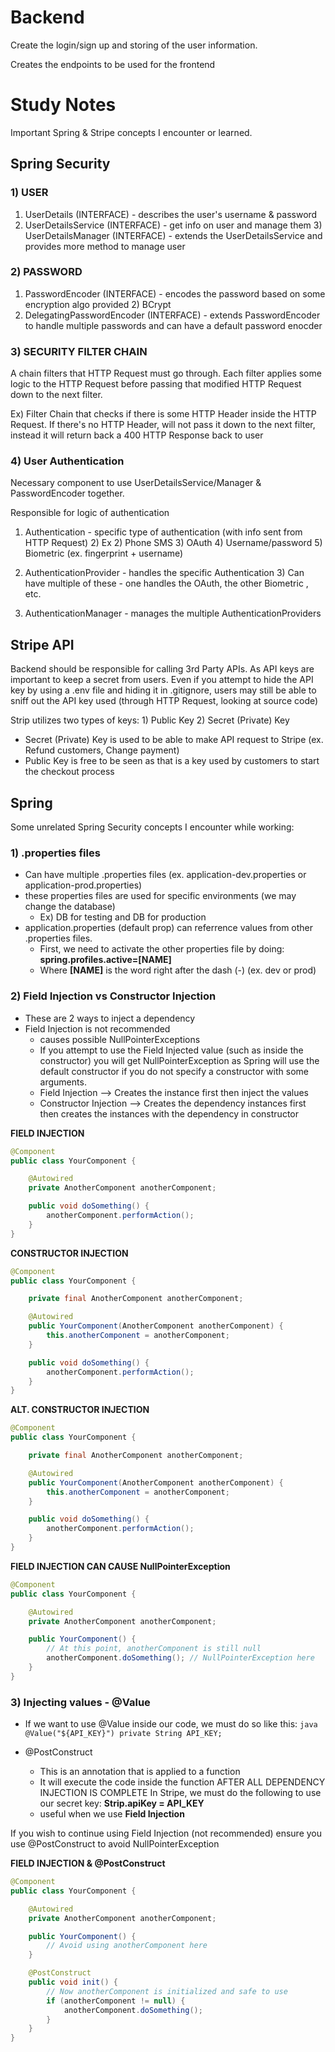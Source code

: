# Backend
Create the login/sign up and storing of the user information.

Creates the endpoints to be used for the frontend

# Study Notes
Important Spring & Stripe concepts I encounter or learned.

## Spring Security
### 1) **USER**
1) UserDetails (INTERFACE) - describes the user's username & password
2) UserDetailsService (INTERFACE) - get info on user and manage them 
   3) UserDetailsManager (INTERFACE) - extends the UserDetailsService and provides more method to manage user

### 2) **PASSWORD**
1) PasswordEncoder (INTERFACE) - encodes the password based on some encryption algo provided
   2) BCrypt
3) DelegatingPasswordEncoder (INTERFACE) - extends PasswordEncoder to handle multiple passwords and can have a default password enocder


### 3) **SECURITY FILTER CHAIN**

A chain filters that HTTP Request must go through. Each filter applies some logic to the HTTP Request before passing that modified HTTP Request 
down to the next filter. 

Ex) Filter Chain that checks if there is some HTTP Header inside the HTTP Request. If there's no 
HTTP Header, will not pass it down to the next filter, instead it will return back a 400 HTTP Response back to user

### 4) **User Authentication**

Necessary component to use UserDetailsService/Manager & PasswordEncoder together. 

Responsible for logic of authentication

1) Authentication - specific type of authentication (with info sent from HTTP Request)
   2) Ex
     2) Phone SMS
     3) OAuth
     4) Username/password
     5) Biometric (ex. fingerprint + username)


2) AuthenticationProvider - handles the specific Authentication
   3) Can have multiple of these - one handles the OAuth, the other Biometric , etc.
   
4) AuthenticationManager - manages the multiple AuthenticationProviders

## Stripe API
Backend should be responsible for calling 3rd Party APIs. As API keys are important to keep a secret from users. 
Even if you attempt to hide the API key by using a .env file and hiding it in .gitignore, users may still be able to sniff
out the API key used (through HTTP Request, looking at source code)


Strip utilizes two types of keys: 1) Public Key 2) Secret (Private) Key

- Secret (Private) Key is used to be able to make API request to Stripe (ex. Refund customers, Change payment)
- Public Key is free to be seen as that is a key used by customers to start the checkout process 

## Spring 
Some unrelated Spring Security concepts I encounter while working:

### 1) .properties files
   - Can have multiple .properties files (ex. application-dev.properties or application-prod.properties)
   - these properties files are used for specific environments (we may change the database)
     - Ex) DB for testing and DB for production 
   - application.properties (default prop) can referrence values from other .properties files.
     - First, we need to activate the other properties file by doing: **spring.profiles.active=[NAME]**
     - Where **[NAME]** is the word right after the dash (-) (ex. dev or prod)


### 2) Field Injection vs Constructor Injection
   - These are 2 ways to inject a dependency
   - Field Injection is not recommended 
     - causes possible NullPointerExceptions
     - If you attempt to use the Field Injected value (such as inside the constructor) you will
   get NullPointerException as Spring will use the default constructor if you do not specify a 
   constructor with some arguments. 
     - Field Injection --> Creates the instance first then inject the values
     - Constructor Injection --> Creates the dependency instances first then creates the instances with 
     the dependency in constructor

**FIELD INJECTION**
```java
@Component
public class YourComponent {

    @Autowired
    private AnotherComponent anotherComponent;

    public void doSomething() {
        anotherComponent.performAction();
    }
}
```

**CONSTRUCTOR INJECTION**
```java
@Component
public class YourComponent {

    private final AnotherComponent anotherComponent;

    @Autowired
    public YourComponent(AnotherComponent anotherComponent) {
        this.anotherComponent = anotherComponent;
    }

    public void doSomething() {
        anotherComponent.performAction();
    }
}
```

**ALT. CONSTRUCTOR INJECTION** 
```java
@Component
public class YourComponent {

    private final AnotherComponent anotherComponent;

    @Autowired
    public YourComponent(AnotherComponent anotherComponent) {
        this.anotherComponent = anotherComponent;
    }

    public void doSomething() {
        anotherComponent.performAction();
    }
}
```

**FIELD INJECTION CAN CAUSE NullPointerException**
```java
@Component
public class YourComponent {

    @Autowired
    private AnotherComponent anotherComponent;

    public YourComponent() {
        // At this point, anotherComponent is still null
        anotherComponent.doSomething(); // NullPointerException here
    }
}
```
### 3) Injecting values - @Value
- If we want to use @Value inside our code, we must do so like this:
       ```java
         @Value("${API_KEY}")
        private String API_KEY;
       ```


- @PostConstruct
    - This is an annotation that is applied to a function
    - It will execute the code inside the function AFTER ALL DEPENDENCY INJECTION IS COMPLETE
      In Stripe, we must do the following to use our secret key: **Strip.apiKey = API_KEY**
    - useful when we use **Field Injection**

If you wish to continue using Field Injection (not recommended) ensure you use @PostConstruct to avoid
NullPointerException 
       
**FIELD INJECTION & @PostConstruct**
```java
@Component
public class YourComponent {

    @Autowired
    private AnotherComponent anotherComponent;

    public YourComponent() {
        // Avoid using anotherComponent here
    }

    @PostConstruct
    public void init() {
        // Now anotherComponent is initialized and safe to use
        if (anotherComponent != null) {
            anotherComponent.doSomething();
        }
    }
}
```

